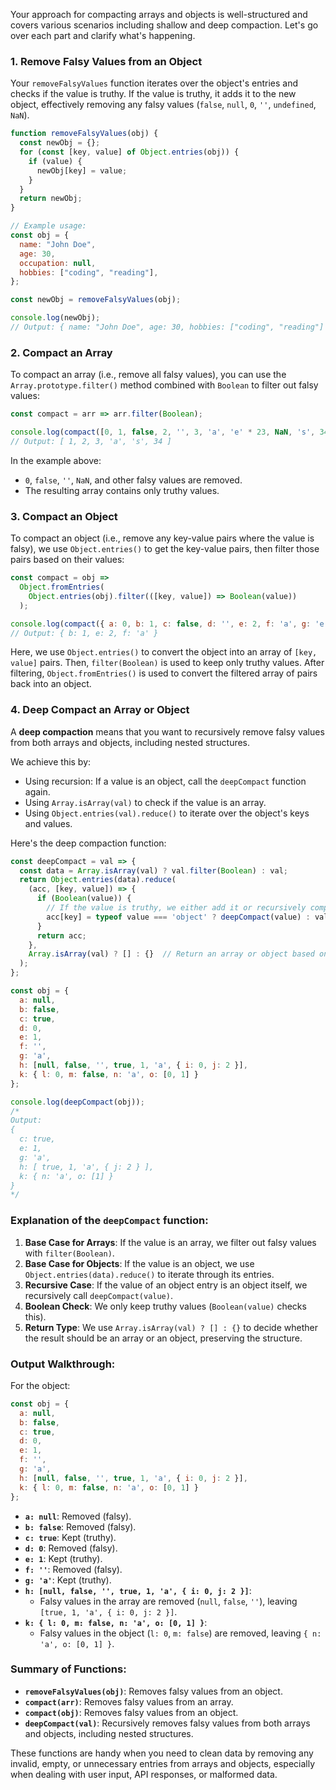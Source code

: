 Your approach for compacting arrays and objects is well-structured and covers various scenarios including shallow and deep compaction. Let's go over each part and clarify what's happening.

### 1. **Remove Falsy Values from an Object**

Your `removeFalsyValues` function iterates over the object's entries and checks if the value is truthy. If the value is truthy, it adds it to the new object, effectively removing any falsy values (`false`, `null`, `0`, `''`, `undefined`, `NaN`).

```javascript
function removeFalsyValues(obj) {
  const newObj = {};
  for (const [key, value] of Object.entries(obj)) {
    if (value) {
      newObj[key] = value;
    }
  }
  return newObj;
}

// Example usage:
const obj = {
  name: "John Doe",
  age: 30,
  occupation: null,
  hobbies: ["coding", "reading"],
};

const newObj = removeFalsyValues(obj);

console.log(newObj); 
// Output: { name: "John Doe", age: 30, hobbies: ["coding", "reading"] }
```

### 2. **Compact an Array**

To compact an array (i.e., remove all falsy values), you can use the `Array.prototype.filter()` method combined with `Boolean` to filter out falsy values:

```javascript
const compact = arr => arr.filter(Boolean);

console.log(compact([0, 1, false, 2, '', 3, 'a', 'e' * 23, NaN, 's', 34]));
// Output: [ 1, 2, 3, 'a', 's', 34 ]
```

In the example above:
- `0`, `false`, `''`, `NaN`, and other falsy values are removed.
- The resulting array contains only truthy values.

### 3. **Compact an Object**

To compact an object (i.e., remove any key-value pairs where the value is falsy), we use `Object.entries()` to get the key-value pairs, then filter those pairs based on their values:

```javascript
const compact = obj =>
  Object.fromEntries(
    Object.entries(obj).filter(([key, value]) => Boolean(value))
  );

console.log(compact({ a: 0, b: 1, c: false, d: '', e: 2, f: 'a', g: 'e' * 23, h: NaN }));
// Output: { b: 1, e: 2, f: 'a' }
```

Here, we use `Object.entries()` to convert the object into an array of `[key, value]` pairs. Then, `filter(Boolean)` is used to keep only truthy values. After filtering, `Object.fromEntries()` is used to convert the filtered array of pairs back into an object.

### 4. **Deep Compact an Array or Object**

A **deep compaction** means that you want to recursively remove falsy values from both arrays and objects, including nested structures.

We achieve this by:
- Using recursion: If a value is an object, call the `deepCompact` function again.
- Using `Array.isArray(val)` to check if the value is an array.
- Using `Object.entries(val).reduce()` to iterate over the object's keys and values.

Here's the deep compaction function:

```javascript
const deepCompact = val => {
  const data = Array.isArray(val) ? val.filter(Boolean) : val;
  return Object.entries(data).reduce(
    (acc, [key, value]) => {
      if (Boolean(value)) {
        // If the value is truthy, we either add it or recursively compact it
        acc[key] = typeof value === 'object' ? deepCompact(value) : value;
      }
      return acc;
    },
    Array.isArray(val) ? [] : {}  // Return an array or object based on input type
  );
};

const obj = {
  a: null,
  b: false,
  c: true,
  d: 0,
  e: 1,
  f: '',
  g: 'a',
  h: [null, false, '', true, 1, 'a', { i: 0, j: 2 }],
  k: { l: 0, m: false, n: 'a', o: [0, 1] }
};

console.log(deepCompact(obj));
/*
Output:
{
  c: true,
  e: 1,
  g: 'a',
  h: [ true, 1, 'a', { j: 2 } ],
  k: { n: 'a', o: [1] }
}
*/
```

### Explanation of the `deepCompact` function:
1. **Base Case for Arrays**: If the value is an array, we filter out falsy values with `filter(Boolean)`.
2. **Base Case for Objects**: If the value is an object, we use `Object.entries(data).reduce()` to iterate through its entries.
3. **Recursive Case**: If the value of an object entry is an object itself, we recursively call `deepCompact(value)`.
4. **Boolean Check**: We only keep truthy values (`Boolean(value)` checks this).
5. **Return Type**: We use `Array.isArray(val) ? [] : {}` to decide whether the result should be an array or an object, preserving the structure.

### Output Walkthrough:

For the object:

```javascript
const obj = {
  a: null,
  b: false,
  c: true,
  d: 0,
  e: 1,
  f: '',
  g: 'a',
  h: [null, false, '', true, 1, 'a', { i: 0, j: 2 }],
  k: { l: 0, m: false, n: 'a', o: [0, 1] }
};
```

- **`a: null`**: Removed (falsy).
- **`b: false`**: Removed (falsy).
- **`c: true`**: Kept (truthy).
- **`d: 0`**: Removed (falsy).
- **`e: 1`**: Kept (truthy).
- **`f: ''`**: Removed (falsy).
- **`g: 'a'`**: Kept (truthy).
- **`h: [null, false, '', true, 1, 'a', { i: 0, j: 2 }]`**: 
  - Falsy values in the array are removed (`null`, `false`, `''`), leaving `[true, 1, 'a', { i: 0, j: 2 }]`.
- **`k: { l: 0, m: false, n: 'a', o: [0, 1] }`**:
  - Falsy values in the object (`l: 0`, `m: false`) are removed, leaving `{ n: 'a', o: [0, 1] }`.

### Summary of Functions:
- **`removeFalsyValues(obj)`**: Removes falsy values from an object.
- **`compact(arr)`**: Removes falsy values from an array.
- **`compact(obj)`**: Removes falsy values from an object.
- **`deepCompact(val)`**: Recursively removes falsy values from both arrays and objects, including nested structures.

These functions are handy when you need to clean data by removing any invalid, empty, or unnecessary entries from arrays and objects, especially when dealing with user input, API responses, or malformed data.